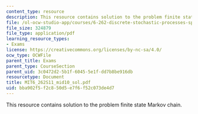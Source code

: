 ```yaml
---
content_type: resource
description: This resource contains solution to the problem finite state Markov chain.
file: /ol-ocw-studio-app/courses/6-262-discrete-stochastic-processes-spring-2011/bba902f5f2c850d5e7f6f52c073de4d7_MIT6_262S11_mid10_sol.pdf
file_size: 324879
file_type: application/pdf
learning_resource_types:
- Exams
license: https://creativecommons.org/licenses/by-nc-sa/4.0/
ocw_type: OCWFile
parent_title: Exams
parent_type: CourseSection
parent_uid: 3c0472d2-5b1f-6045-5e1f-dd7b8be916db
resourcetype: Document
title: MIT6_262S11_mid10_sol.pdf
uid: bba902f5-f2c8-50d5-e7f6-f52c073de4d7
---
```

This resource contains solution to the problem finite state Markov chain.